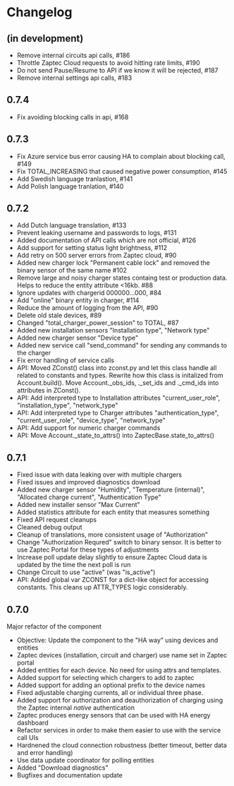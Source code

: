 # Changelog

## (in development)

* Remove internal circuits api calls, #186
* Throttle Zaptec Cloud requests to avoid hitting rate limits, #190
* Do not send Pause/Resume to API if we know it will be rejected, #187
* Remove internal settings api calls, #183

## 0.7.4

* Fix avoiding blocking calls in api, #168

## 0.7.3

* Fix Azure service bus error causing HA to complain about blocking call, #149
* Fix TOTAL_INCREASING that caused negative power consumption, #145
* Add Swedish language tranlastion, #141
* Add Polish language tranlation, #140

## 0.7.2

* Add Dutch language translation, #133
* Prevent leaking username and passwords to logs, #131
* Added documentation of API calls which are not official, #126
* Add support for setting status light brightness, #112
* Add retry on 500 server errors from Zaptec cloud, #90
* Added new charger lock "Permanent cable lock" and removed the binary
  sensor of the same name #102
* Remove large and noisy charger states containg test or production data.
  Helps to reduce the entity attribute <16kb. #88
* Ignore updates with chargerid 000000...000, #84
* Add "online" binary entity in charger, #114
* Reduce the amount of logging from the API, #90
* Delete old stale devices, #89
* Changed "total_charger_power_session" to TOTAL, #87
* Added new installation sensors "Installation type", "Network type"
* Added new charger sensor "Device type"
* Added new service call "send_command" for sending any commands to the
  charger
* Fix error handling of service calls
* API: Moved ZConst() class into zconst.py and let this class handle all
  related to constants and types. Rewrite how this class is initalized from
  Account.build(). Move Account._obs_ids, ._set_ids and ._cmd_ids into
  attributes in ZConst().
* API: Add interpreted type to Installation attributes "current_user_role",
  "installation_type", "network_type"
* API: Add interpreted type to Charger attributes "authentication_type",
  "current_user_role", "device_type", "network_type"
* API: Add support for numeric charger commands
* API: Move Account._state_to_attrs() into ZaptecBase.state_to_attrs()

## 0.7.1

* Fixed issue with data leaking over with multiple chargers
* Fixed issues and improved diagnostics download
* Added new charger sensor "Humidity", "Temperature (internal)",
  "Allocated charge current", "Authentication Type"
* Added new installer sensor "Max Current"
* Added statistics attribute for each entity that measures something
* Fixed API request cleanups
* Cleaned debug output
* Cleanup of translations, more consistent usage of "Authorization"
* Change "Authorization Requred" switch to binary sensor. It is better to
  use Zaptec Portal for these types of adjustments
* Increase poll update delay slightly to ensure Zaptec Cloud data is updated
  by the time the next poll is run
* Change Circuit to use "active" (was "is_active")
* API: Added global var ZCONST for a dict-like object for accessing constants.
  This cleans up ATTR_TYPES logic considerably.

## 0.7.0

Major refactor of the component
* Objective: Update the component to the "HA way" using devices and entities
* Zaptec devices (installation, circuit and charger) use name set in Zaptec portal
* Added entities for each device. No need for using attrs and templates.
* Added support for selecting which chargers to add to zaptec
* Added support for adding an optional prefix to the device names
* Fixed adjustable charging currents, all or individual three phase.
* Added support for authorization and deauthorization of charging using the
  Zaptec internal *native* authentication
* Zaptec produces energy sensors that can be used with HA energy dashboard
* Refactor services in order to make them easier to use with the service call UIs
* Hardnened the cloud connection robustness (better timeout, better data and
  error handling)
* Use data update coordinator for polling entities
* Added "Download diagnostics"
* Bugfixes and documentation update

